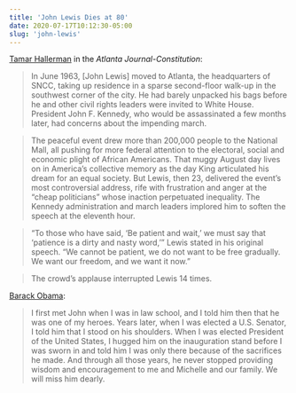 ```yaml
---
title: 'John Lewis Dies at 80'
date: 2020-07-17T10:12:30-05:00
slug: 'john-lewis'
---
```


[Tamar Hallerman](https://www.ajc.com/news/john-lewis-civil-rights-hero-georgia-congressman-dies-at-80/OPPO3SWLXBDGTFPSU3ICE6LOBQ/) in the *Atlanta Journal-Constitution*:

> In June 1963, [John Lewis] moved to Atlanta, the headquarters of SNCC, taking up residence in a sparse second-floor walk-up in the southwest corner of the city. He had barely unpacked his bags before he and other civil rights leaders were invited to White House. President John F. Kennedy, who would be assassinated a few months later, had concerns about the impending march.

> The peaceful event drew more than 200,000 people to the National Mall, all pushing for more federal attention to the electoral, social and economic plight of African Americans. That muggy August day lives on in America’s collective memory as the day King articulated his dream for an equal society. But Lewis, then 23, delivered the event’s most controversial address, rife with frustration and anger at the “cheap politicians” whose inaction perpetuated inequality. The Kennedy administration and march leaders implored him to soften the speech at the eleventh hour.

> “To those who have said, ‘Be patient and wait,’ we must say that ‘patience is a dirty and nasty word,’” Lewis stated in his original speech. “We cannot be patient, we do not want to be free gradually. We want our freedom, and we want it now.”

> The crowd’s applause interrupted Lewis 14 times.

[Barack Obama](https://medium.com/@BarackObama/my-statement-on-the-passing-of-rep-john-lewis-fa86761cd964):

> I first met John when I was in law school, and I told him then that he was one of my heroes. Years later, when I was elected a U.S. Senator, I told him that I stood on his shoulders. When I was elected President of the United States, I hugged him on the inauguration stand before I was sworn in and told him I was only there because of the sacrifices he made. And through all those years, he never stopped providing wisdom and encouragement to me and Michelle and our family. We will miss him dearly.